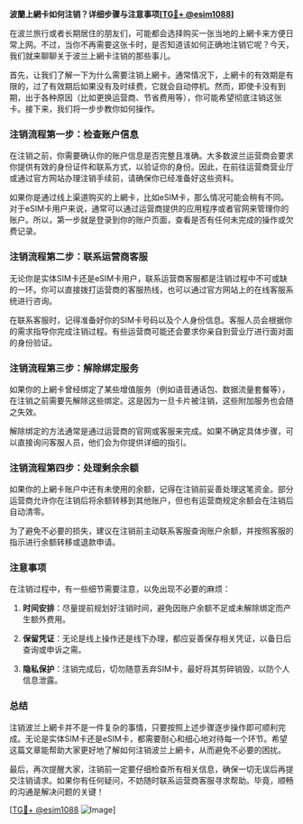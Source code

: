 **波蘭上網卡如何注销？详细步骤与注意事项[[TG💪+ @esim1088](https://t.me/s/esim1088)]**

在波兰旅行或者长期居住的朋友们，可能都会选择购买一张当地的上網卡来方便日常上网。不过，当你不再需要这张卡时，是否知道该如何正确地注销它呢？今天，我们就来聊聊关于波兰上網卡注销的那些事儿。

首先，让我们了解一下为什么需要注销上網卡。通常情况下，上網卡的有效期是有限的，过了有效期后如果没有及时续费，它就会自动停机。然而，即使卡没有到期，出于各种原因（比如更换运营商、节省费用等），你可能希望彻底注销这张卡。接下来，我们将一步步教你如何操作。

### 注销流程第一步：检查账户信息

在注销之前，你需要确认你的账户信息是否完整且准确。大多数波兰运营商会要求你提供有效的身份证件和联系方式，以验证你的身份。因此，在前往运营商营业厅或通过官方网站办理注销手续前，请确保你已经准备好这些资料。

如果你是通过线上渠道购买的上網卡，比如eSIM卡，那么情况可能会稍有不同。对于eSIM卡用户来说，通常可以通过运营商提供的应用程序或者官网来管理你的账户。所以，第一步就是登录到你的账户页面，查看是否有任何未完成的操作或欠费记录。

### 注销流程第二步：联系运营商客服

无论你是实体SIM卡还是eSIM卡用户，联系运营商客服都是注销过程中不可或缺的一环。你可以直接拨打运营商的客服热线，也可以通过官方网站上的在线客服系统进行咨询。

在联系客服时，记得准备好你的SIM卡号码以及个人身份信息。客服人员会根据你的需求指导你完成注销过程。有些运营商可能还会要求你亲自到营业厅进行面对面的身份验证。

### 注销流程第三步：解除绑定服务

如果你的上網卡曾经绑定了某些增值服务（例如语音通话包、数据流量套餐等），在注销之前需要先解除这些绑定。这是因为一旦卡片被注销，这些附加服务也会随之失效。

解除绑定的方法通常是通过运营商的官网或客服来完成。如果不确定具体步骤，可以直接询问客服人员，他们会为你提供详细的指引。

### 注销流程第四步：处理剩余余额

如果你的上網卡账户中还有未使用的余额，记得在注销前妥善处理这笔资金。部分运营商允许你在注销后将余额转移到其他账户，但也有运营商规定余额会在注销后自动清零。

为了避免不必要的损失，建议在注销前主动联系客服查询账户余额，并按照客服的指示进行余额转移或退款申请。

### 注意事项

在注销过程中，有一些细节需要注意，以免出现不必要的麻烦：

1. **时间安排**：尽量提前规划好注销时间，避免因账户余额不足或未解除绑定而产生额外费用。
   
2. **保留凭证**：无论是线上操作还是线下办理，都应妥善保存相关凭证，以备日后查询或申诉之需。

3. **隐私保护**：注销完成后，切勿随意丢弃SIM卡，最好将其剪碎销毁，以防个人信息泄露。

### 总结

注销波兰上網卡并不是一件复杂的事情，只要按照上述步骤逐步操作即可顺利完成。无论是实体SIM卡还是eSIM卡，都需要耐心和细心地对待每一个环节。希望这篇文章能帮助大家更好地了解如何注销波兰上網卡，从而避免不必要的困扰。

最后，再次提醒大家，注销前一定要仔细检查所有相关信息，确保一切无误后再提交注销请求。如果你有任何疑问，不妨随时联系运营商客服寻求帮助。毕竟，顺畅的沟通是解决问题的关键！

[[TG💪+ @esim1088](https://t.me/s/esim1088) ![Image](https://i.postimg.cc/4NQfJmqS/Snipaste-2025-05-13-00-14-12.png)]